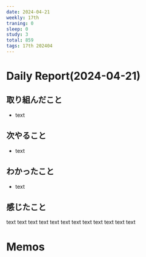```yaml
---
date: 2024-04-21
weekly: 17th
traning: 0
sleep: 0
study: 3
total: 859
tags: 17th 202404 
---
```

# Daily Report(2024-04-21)
## 取り組んだこと
- text
## 次やること
- text
## わかったこと
- text
## 感じたこと
text text text text text text text text text text text text
# Memos